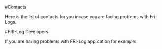 #Contacts

Here is the list of contacts for you incase you are facing problems with Fri-Logs.

#FRI-Log Developers

If you are having problems with FRI-Log application for example:

